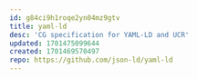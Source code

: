 ```yaml
---
id: g84ci9h1roqe2yn04mz9gtv
title: yaml-ld
desc: 'CG specification for YAML-LD and UCR'
updated: 1701475099644
created: 1701469570497
repo: https://github.com/json-ld/yaml-ld
---
```


  